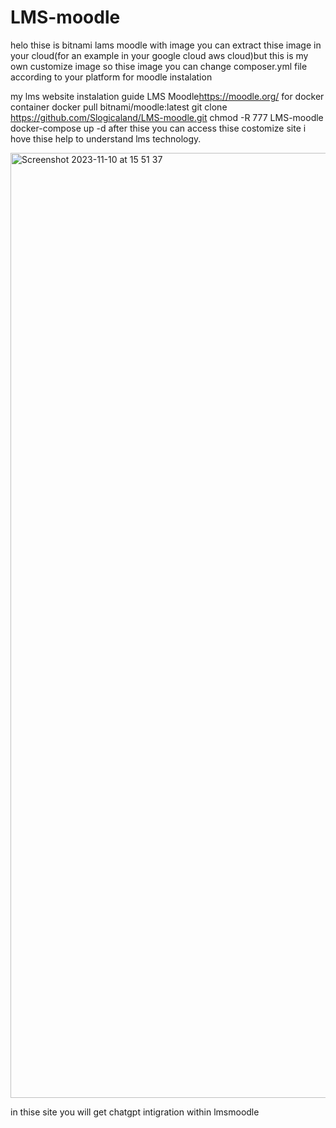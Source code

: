 # LMS-moodle 

helo thise is bitnami lams moodle with image  you can extract thise image in your cloud(for an example in your google cloud aws cloud)but this is my own customize image so thise image you can change composer.yml file according to your platform for moodle instalation

my lms website instalation guide
LMS Moodle<https://moodle.org/>
for docker container
docker pull bitnami/moodle:latest
git clone https://github.com/Slogicaland/LMS-moodle.git
chmod -R 777 LMS-moodle
docker-compose up -d
after thise you can access thise costomize site i hove thise help to understand lms technology.

<img width="1512" alt="Screenshot 2023-11-10 at 15 51 37" src="https://github.com/Slogicaland/LMS-moodle/assets/135930576/1d677a07-a81d-4395-a931-ad2b7524d39f">

in thise site you will get chatgpt intigration within lmsmoodle

